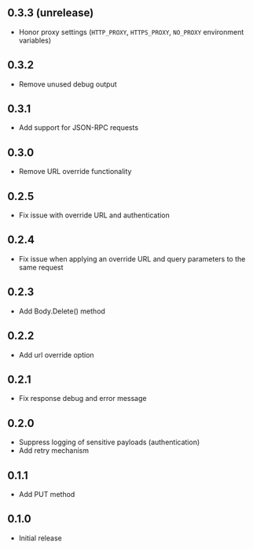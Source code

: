 ## 0.3.3 (unrelease)

- Honor proxy settings (`HTTP_PROXY`, `HTTPS_PROXY`, `NO_PROXY` environment variables)

## 0.3.2

- Remove unused debug output

## 0.3.1

- Add support for JSON-RPC requests

## 0.3.0

- Remove URL override functionality

## 0.2.5

- Fix issue with override URL and authentication

## 0.2.4

- Fix issue when applying an override URL and query parameters to the same request

## 0.2.3

- Add Body.Delete() method

## 0.2.2

- Add url override option

## 0.2.1

- Fix response debug and error message

## 0.2.0

- Suppress logging of sensitive payloads (authentication)
- Add retry mechanism

## 0.1.1

- Add PUT method

## 0.1.0

- Initial release

